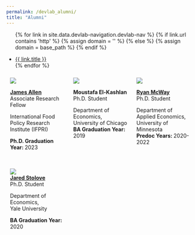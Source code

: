 ```yaml
---
permalink: /devlab_alumni/
title: "Alumni"
---
```


<style>
 .row {
     display: flex;
     flex-wrap: wrap;
 }

 .col-md-4 {
     flex: 1;
     padding: 10px;
     box-sizing: border-box;
     /* border: 1px solid #ccc; */
 }

 @media (max-width: 768px) {
     .col-md-4 {
         flex: 0 0 100%;
     }
 }
 </style>
<!-- =============================Dev Lab header Below========================== -->

<div class="masthead">
  <div class="masthead__inner-wrap">
    <div class="masthead__menu">
      <nav id="" class="greedy-nav">
        <!-- <button><div class="navicon"></div></button> -->
        <ul class="visible-links">
                
{% for link in site.data.devlab-navigation.devlab-nav %}
            {% if link.url contains 'http' %}
              {% assign domain = '' %}
              {% else %}
              {% assign domain = base_path %}
            {% endif %}
            <li class="masthead__menu-item"><a href="{{ domain }}{{ link.url }}">{{ link.title }}</a></li>
          {% endfor %}
        </ul>
        <ul class="hidden-links hidden"></ul>
      </nav>
    </div>
  </div>
</div>

<!-- =============================Dev Lab Content Below========================== -->
<!-- /////////////////////////row 1 -->
<div class="row">

<!-- ///////////profile/////// -->
<div class="col-md-4">

<img src='https://devecon.umich.edu/wp-content/uploads/2021/09/Allen-James-2-scaled-e1631034518583.jpg'>

<a href="https://www.jamesalleniv.com/" target="_blank"><strong>James Allen</strong></a><br>
Associate Research Fellow<br>

International Food Policy Research Institute (IFPRI)<br>

<strong>Ph.D. Graduation Year: </strong>2023

</div>

<!-- /////////profile///////// -->
<div class="col-md-4">

<img src='https://devecon.umich.edu/wp-content/uploads/2023/09/MoustafaPicDevEcon-2-e1696042175474.jpg'>

<strong>Moustafa El-Kashlan</strong><br>
Ph.D. Student<br>

Department of Economics,
<br>University of Chicago<br>
<strong>BA Graduation Year: </strong>2019

</div>

<!-- //////////profile//////// -->

<div class="col-md-4">

<img src='https://devecon.umich.edu/wp-content/uploads/2021/09/Ryan-McWay-2-e1632013751645.jpg'>

<a href="https://mcwayrm.github.io/" target="_blank"><strong>Ryan McWay</strong></a><br>
Ph.D. Student<br>

Department of Applied Economics,<br>
University of Minnesota<br>
<strong>Predoc Years: </strong>2020-2022

</div>

<!-- ////////////////// -->
</div>

<!-- /////////////////////////row 2 -->

<div class="row">

<!-- ///////////profile/////// -->
<div class="col-md-4">

<img src='https://devecon.umich.edu/wp-content/uploads/2023/06/JaredStoloveDevEcon-scaled-e1686080761725.jpg'><br>
<a href="https://www.linkedin.com/in/jared-stolove-4477b427/" target="_blank"><strong>Jared Stolove</strong></a><br>
Ph.D. Student<br>

Department of Economics, <br>Yale University<br>

<strong>BA Graduation Year: </strong>2020

</div>

<!-- /////////profile///////// -->
<div class="col-md-4">


</div>

<!-- //////////profile//////// -->

<div class="col-md-4">


</div>

<!-- /////////profile end///////// -->
</div>

<!-- /////////////////////////row 2 -->
